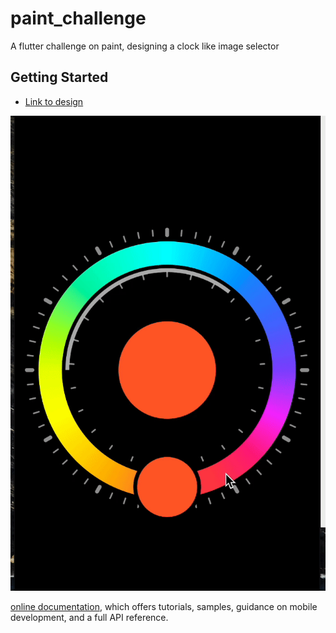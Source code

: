 # paint_challenge

A flutter challenge on paint, designing a clock like image selector

## Getting Started

- [Link to design](https://dribbble.com/shots/4706565-Smart-device-application/attachments/1061584?mode=media)

![Paint challenge](https://github.com/JasperEssien2/paint_challenge/blob/master/Screen%20Recording%202021-11-15%20at%2011.43.15.gif)

[online documentation](https://flutter.dev/docs), which offers tutorials,
samples, guidance on mobile development, and a full API reference.

